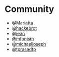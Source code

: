 # Community

- [@Mariatta]
- [@hackebrot]
- [@jean]
- [@mfonism]
- [@michaeljoseph]
- [@tprasadtp]

[@Mariatta]: https://github.com/Mariatta
[@hackebrot]: https://github.com/hackebrot
[@jean]: https://github.com/jean
[@mfonism]: https://github.com/mfonism
[@michaeljoseph]: https://github.com/michaeljoseph
[@tprasadtp]: https://github.com/tprasadtp
